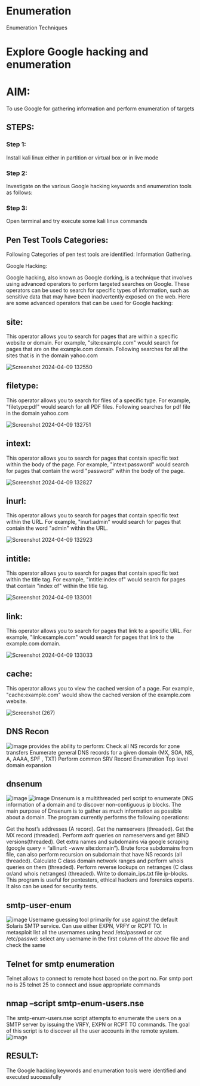 # Enumeration
Enumeration Techniques

# Explore Google hacking and enumeration 

# AIM:

To use Google for gathering information and perform enumeration of targets

## STEPS:

### Step 1:

Install kali linux either in partition or virtual box or in live mode

### Step 2:

Investigate on the various Google hacking keywords and enumeration tools as follows:


### Step 3:
Open terminal and try execute some kali linux commands

## Pen Test Tools Categories:  

Following Categories of pen test tools are identified:
Information Gathering.

Google Hacking:

Google hacking, also known as Google dorking, is a technique that involves using advanced operators to perform targeted searches on Google. These operators can be used to search for specific types of information, such as sensitive data that may have been inadvertently exposed on the web. Here are some advanced operators that can be used for Google hacking:

## site: 
This operator allows you to search for pages that are within a specific website or domain. For example, "site:example.com" would search for pages that are on the example.com domain.
Following searches for all the sites that is in the domain yahoo.com

![Screenshot 2024-04-09 132550](https://github.com/abinayasangeetha/Enumeration/assets/119393675/d9c8fa95-553d-41ba-9e83-74d68ceb1d30)
## filetype: 
This operator allows you to search for files of a specific type. For example, "filetype:pdf" would search for all PDF files.
Following searches for pdf file in the domain yahoo.com

![Screenshot 2024-04-09 132751](https://github.com/abinayasangeetha/Enumeration/assets/119393675/e7192550-22e9-47c3-8f65-99cad8523864)

## intext: 
This operator allows you to search for pages that contain specific text within the body of the page. For example, "intext:password" would search for pages that contain the word "password" within the body of the page.

![Screenshot 2024-04-09 132827](https://github.com/abinayasangeetha/Enumeration/assets/119393675/539574e9-72af-4aeb-9f5b-a17803f04d47)


## inurl: 
This operator allows you to search for pages that contain specific text within the URL. For example, "inurl:admin" would search for pages that contain the word "admin" within the URL.

![Screenshot 2024-04-09 132923](https://github.com/abinayasangeetha/Enumeration/assets/119393675/bd3083ae-5c92-4a50-885a-531b0d24ea70)



## intitle:
This operator allows you to search for pages that contain specific text within the title tag. For example, "intitle:index of" would search for pages that contain "index of" within the title tag.

![Screenshot 2024-04-09 133001](https://github.com/abinayasangeetha/Enumeration/assets/119393675/624369bc-1f95-44a2-aa59-499b78e7d78d)

## link: 
This operator allows you to search for pages that link to a specific URL. For example, "link:example.com" would search for pages that link to the example.com domain.

![Screenshot 2024-04-09 133033](https://github.com/abinayasangeetha/Enumeration/assets/119393675/20e2be24-261d-4678-885f-35baabf4c009)


## cache: 
This operator allows you to view the cached version of a page. For example, "cache:example.com" would show the cached version of the example.com website.

![Screenshot (267)](https://github.com/abinayasangeetha/Enumeration/assets/119393675/bd0bbab0-98c7-467c-8fa6-3aa237c734c7)

## DNS Recon
![image](https://github.com/abinayasangeetha/Enumeration/assets/119393675/a5399e02-31b5-4399-a2b6-3af5b2e526ac)
provides the ability to perform:
Check all NS records for zone transfers
Enumerate general DNS records for a given domain (MX, SOA, NS, A, AAAA, SPF , TXT)
Perform common SRV Record Enumeration
Top level domain expansion

## dnsenum
![image](https://github.com/abinayasangeetha/Enumeration/assets/119393675/93cd8155-aabf-4b59-a70a-d3e3c265ec32)
![image](https://github.com/abinayasangeetha/Enumeration/assets/119393675/64f5f227-b5e0-406d-bcc2-aba3e38fe4a6)
Dnsenum is a multithreaded perl script to enumerate DNS information of a domain and to discover non-contiguous ip blocks. The main purpose of Dnsenum is to gather as much information as possible about a domain. The program currently performs the following operations:

Get the host’s addresses (A record).
Get the namservers (threaded).
Get the MX record (threaded).
Perform axfr queries on nameservers and get BIND versions(threaded).
Get extra names and subdomains via google scraping (google query = “allinurl: -www site:domain”).
Brute force subdomains from file, can also perform recursion on subdomain that have NS records (all threaded).
Calculate C class domain network ranges and perform whois queries on them (threaded).
Perform reverse lookups on netranges (C class or/and whois netranges) (threaded).
Write to domain_ips.txt file ip-blocks.
This program is useful for pentesters, ethical hackers and forensics experts. It also can be used for security tests.


## smtp-user-enum
![image](https://github.com/abinayasangeetha/Enumeration/assets/119393675/2dfdae60-39ef-40c0-9f9a-3fe9e61fa177)
Username guessing tool primarily for use against the default Solaris SMTP service. Can use either EXPN, VRFY or RCPT TO.
In metasploit list all the usernames using head /etc/passwd or cat /etc/passwd:
select any username in the first column of the above file and check the same
## Telnet for smtp enumeration
Telnet allows to connect to remote host based on the port no. For smtp port no is 25
telnet <host address> 25 to connect
and issue appropriate commands

## nmap –script smtp-enum-users.nse <hostname>

The smtp-enum-users.nse script attempts to enumerate the users on a SMTP server by issuing the VRFY, EXPN or RCPT TO commands. The goal of this script is to discover all the user accounts in the remote system.
![image](https://github.com/abinayasangeetha/Enumeration/assets/119393675/e4f109a4-8338-40e4-9c84-9001f89df56d)

## RESULT:
The Google hacking keywords and enumeration tools were identified and executed successfully

